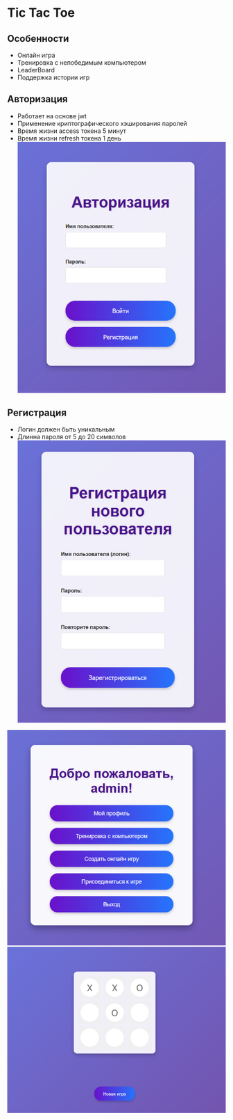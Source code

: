 # Tic Tac Toe

## Особенности
- Онлайн игра
- Тренировка с непобедимым компьютером
- LeaderBoard
- Поддержка истории игр

## Авторизация
- Работает на основе jwt
- Применение криптографического хэширования паролей
- Время жизни access токена 5 минут
- Время жизни refresh токена 1 день<br>
![auth](images/auth.png)
## Регистрация
- Логин должен быть уникальным
- Длинна пароля от 5 до 20 символов<br>
![signUp](images/signUp.png)

![main](images/main.png)
![game](images/game.png)
